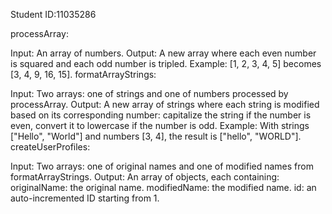 Student ID:11035286

processArray:

Input: An array of numbers.
Output: A new array where each even number is squared and each odd number is tripled.
Example: [1, 2, 3, 4, 5] becomes [3, 4, 9, 16, 15].
formatArrayStrings:

Input: Two arrays: one of strings and one of numbers processed by processArray.
Output: A new array of strings where each string is modified based on its corresponding number: capitalize the string if the number is even, convert it to lowercase if the number is odd.
Example: With strings ["Hello", "World"] and numbers [3, 4], the result is ["hello", "WORLD"].
createUserProfiles:

Input: Two arrays: one of original names and one of modified names from formatArrayStrings.
Output: An array of objects, each containing:
originalName: the original name.
modifiedName: the modified name.
id: an auto-incremented ID starting from 1.
